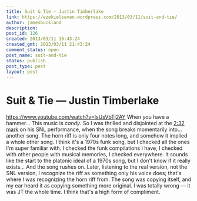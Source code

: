 ```yaml
---
title: Suit & Tie — Justin Timberlake
link: https://ezekielseven.wordpress.com/2013/03/11/suit-and-tie/
author: jamesbuckland
description: 
post_id: 126
created: 2013/03/11 16:43:24
created_gmt: 2013/03/11 21:43:24
comment_status: open
post_name: suit-and-tie
status: publish
post_type: post
layout: post
---
```


# Suit & Tie — Justin Timberlake

https://www.youtube.com/watch?v=IsUsVbTj2AY When you have a hammer... This music is _candy_. So I was thrilled and disjointed at the [2:32 mark](https://www.youtube.com/watch?v=0umrvtA_pNc) on his SNL performance, when the song breaks momentarily into... another song. The horn riff is only four notes long, and somehow it implied a whole other song. I think it's a 1970s funk song, but I checked all the ones I'm super familiar with. I checked the funk compilations I have, I checked with other people with musical memories, I checked everywhere. It sounds like the start to the platonic ideal of a 1970s song, but I don't know if it really exists... And the song rushes on. Later, listening to the real version, not the SNL version, I recognize the riff as something only his voice does; that's where I was recognizing the horn riff from. The song was copying itself, and my ear heard it as copying something more original. I was totally wrong — it was JT the whole time. I think that's a high form of compliment.